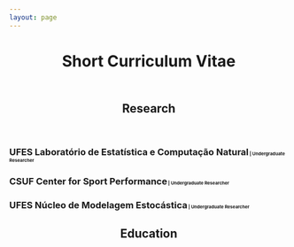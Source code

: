 ```yaml
---
layout: page
---
```



<header><h1>Short Curriculum Vitae</h1></header>

<header><h2>Research</h2></header>

<p><h3>UFES Laboratório de Estatística e Computação Natural<small style="font-size:8px;"> | Undergraduate Researcher </small></h3></p>

<p><h3>CSUF Center for Sport Performance<small style="font-size:8px;"> | Undergraduate Researcher </small></h3></p>

<p><h3>UFES Núcleo de Modelagem Estocástica<small style="font-size:8px;"> | Undergraduate Researcher </small></h3></p>


<header><h2>Education</h2></header>
